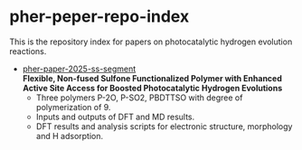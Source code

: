 # pher-peper-repo-index
This is the repository index for papers on photocatalytic hydrogen evolution reactions.

- [pher-paper-2025-ss-segment](https://github.com/pumachu/pher-paper-2025-ss-segment)  
  **Flexible, Non-fused Sulfone Functionalized Polymer with Enhanced Active Site Access for Boosted Photocatalytic Hydrogen Evolutions**
  - Three polymers P-2O, P-SO2, PBDTTSO with degree of polymerization of 9.
  - Inputs and outputs of DFT and MD results.  
  - DFT results and analysis scripts for electronic structure, morphology and H adsorption.
